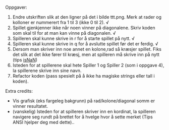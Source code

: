 Oppgaver:

1. Endre utskriften slik at den ligner på det i bilde ttt.png. Merk at rader og kolloner er nummerert fra 1 til 3 (ikke 0 til 2). √
2. Spillet gjenkjenner ikke når noen vinner på diagonalene. Skriv koden som skal til for at man kan vinne på diagonalen. √
3. Spilleren skal kunne skrive in r for å starte spillet på nytt. √
4. Spilleren skal kunne skrive in q for å avslutte spillet før det er ferdig. √
5. Dersom man skriver inn noe annet en kolone,rad så kræsjer spillet. Fiks det slik at det ikke fører til kræsj, men at spilleren må skrive inn på nytt (tips [isNaN](https://developer.mozilla.org/en-US/docs/Web/JavaScript/Reference/Global_Objects/isNaN))
6. Isteden for at spillerene skal hete Spiller 1 og Spiller 2 (som i oppgave 4), la spillerene skrive inn sine navn. 
7. Refactor koden (pass spesielt på å ikke ha magiske strings eller tall i koden).

Extra credits:

* Vis grafisk (eks fargeleg bakgrunn) på rad/kolone/diagonal somm er vinner resultatet.
* (vanskelig) Isteden for at spilleren skriver inn en kordinat, la spilleren navigere seg rundt på brettet for å hvelge hvor å sette merket (Tips ANSI hjelper deg med dette)..